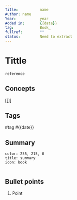 ```yaml
---
Title: 			name
Author:	name
Year:			year
Added in:		{{date}}
tag:			Book_
fullref: 		""
status:			Need to extract
---
```

# Tittle 
```ad-quote
reference
```
## Concepts
[[]]
## Tags
#tag 
#{{date}}

## Summary
```ad-info
color: 255, 215, 0
title: summary
icon: book


```
## Bullet points
1. Point
